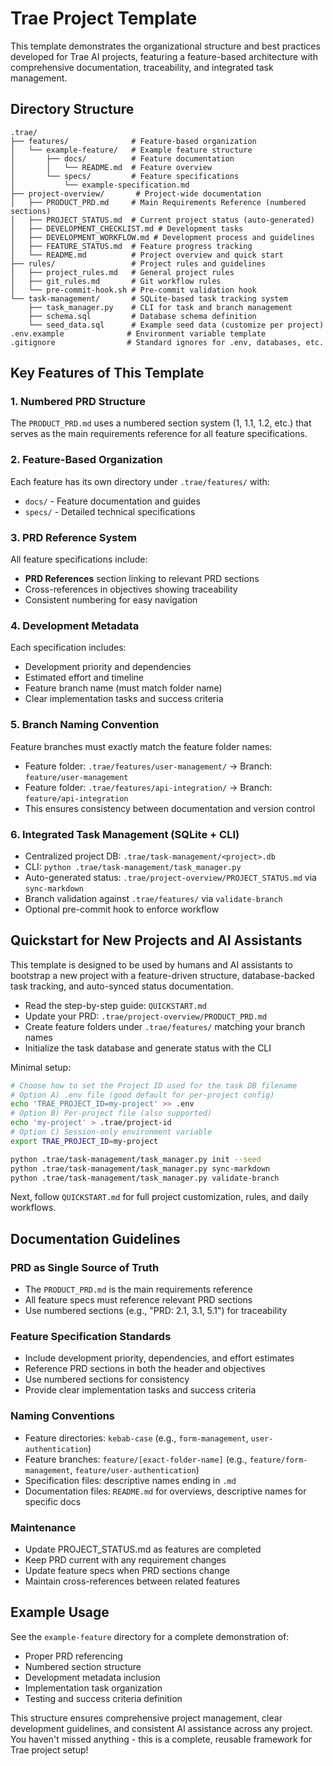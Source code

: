 # Trae Project Template

This template demonstrates the organizational structure and best practices developed for Trae AI projects, featuring a feature-based architecture with comprehensive documentation, traceability, and integrated task management.

## Directory Structure

```
.trae/
├── features/              # Feature-based organization
│   └── example-feature/   # Example feature structure
│       ├── docs/          # Feature documentation
│       │   └── README.md  # Feature overview
│       └── specs/         # Feature specifications
│           └── example-specification.md
├── project-overview/       # Project-wide documentation
│   ├── PRODUCT_PRD.md     # Main Requirements Reference (numbered sections)
│   ├── PROJECT_STATUS.md  # Current project status (auto-generated)
│   ├── DEVELOPMENT_CHECKLIST.md # Development tasks
│   ├── DEVELOPMENT_WORKFLOW.md # Development process and guidelines
│   ├── FEATURE_STATUS.md  # Feature progress tracking
│   └── README.md          # Project overview and quick start
├── rules/                 # Project rules and guidelines
│   ├── project_rules.md   # General project rules
│   ├── git_rules.md       # Git workflow rules
│   └── pre-commit-hook.sh # Pre-commit validation hook
└── task-management/       # SQLite-based task tracking system
    ├── task_manager.py    # CLI for task and branch management
    ├── schema.sql         # Database schema definition
    └── seed_data.sql      # Example seed data (customize per project)
.env.example              # Environment variable template
.gitignore                # Standard ignores for .env, databases, etc.
```

## Key Features of This Template

### 1. Numbered PRD Structure
The `PRODUCT_PRD.md` uses a numbered section system (1, 1.1, 1.2, etc.) that serves as the main requirements reference for all feature specifications.

### 2. Feature-Based Organization
Each feature has its own directory under `.trae/features/` with:
- `docs/` - Feature documentation and guides
- `specs/` - Detailed technical specifications

### 3. PRD Reference System
All feature specifications include:
- **PRD References** section linking to relevant PRD sections
- Cross-references in objectives showing traceability
- Consistent numbering for easy navigation

### 4. Development Metadata
Each specification includes:
- Development priority and dependencies
- Estimated effort and timeline
- Feature branch name (must match folder name)
- Clear implementation tasks and success criteria

### 5. Branch Naming Convention
Feature branches must exactly match the feature folder names:
- Feature folder: `.trae/features/user-management/` → Branch: `feature/user-management`
- Feature folder: `.trae/features/api-integration/` → Branch: `feature/api-integration`
- This ensures consistency between documentation and version control

### 6. Integrated Task Management (SQLite + CLI)
- Centralized project DB: `.trae/task-management/<project>.db`
- CLI: `python .trae/task-management/task_manager.py`
- Auto-generated status: `.trae/project-overview/PROJECT_STATUS.md` via `sync-markdown`
- Branch validation against `.trae/features/` via `validate-branch`
- Optional pre-commit hook to enforce workflow

## Quickstart for New Projects and AI Assistants

This template is designed to be used by humans and AI assistants to bootstrap a new project with a feature-driven structure, database-backed task tracking, and auto-synced status documentation.

- Read the step-by-step guide: `QUICKSTART.md`
- Update your PRD: `.trae/project-overview/PRODUCT_PRD.md`
- Create feature folders under `.trae/features/` matching your branch names
- Initialize the task database and generate status with the CLI

Minimal setup:
```bash
# Choose how to set the Project ID used for the task DB filename
# Option A) .env file (good default for per-project config)
echo 'TRAE_PROJECT_ID=my-project' >> .env
# Option B) Per-project file (also supported)
echo 'my-project' > .trae/project-id
# Option C) Session-only environment variable
export TRAE_PROJECT_ID=my-project

python .trae/task-management/task_manager.py init --seed
python .trae/task-management/task_manager.py sync-markdown
python .trae/task-management/task_manager.py validate-branch
```

Next, follow `QUICKSTART.md` for full project customization, rules, and daily workflows.

## Documentation Guidelines

### PRD as Single Source of Truth
- The `PRODUCT_PRD.md` is the main requirements reference
- All feature specs must reference relevant PRD sections
- Use numbered sections (e.g., "PRD: 2.1, 3.1, 5.1") for traceability

### Feature Specification Standards
- Include development priority, dependencies, and effort estimates
- Reference PRD sections in both the header and objectives
- Use numbered sections for consistency
- Provide clear implementation tasks and success criteria

### Naming Conventions
- Feature directories: `kebab-case` (e.g., `form-management`, `user-authentication`)
- Feature branches: `feature/[exact-folder-name]` (e.g., `feature/form-management`, `feature/user-authentication`)
- Specification files: descriptive names ending in `.md`
- Documentation files: `README.md` for overviews, descriptive names for specific docs

### Maintenance
- Update PROJECT_STATUS.md as features are completed
- Keep PRD current with any requirement changes
- Update feature specs when PRD sections change
- Maintain cross-references between related features

## Example Usage

See the `example-feature` directory for a complete demonstration of:
- Proper PRD referencing
- Numbered section structure
- Development metadata inclusion
- Implementation task organization
- Testing and success criteria definition

This structure ensures comprehensive project management, clear development guidelines, and consistent AI assistance across any project. You haven't missed anything - this is a complete, reusable framework for Trae project setup!